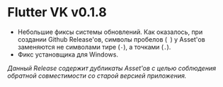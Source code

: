# Flutter VK v0.1.8

- Небольшие фиксы системы обновлений. Как оказалось, при создании Github Release'ов, символы пробелов (` `) у Asset'ов заменяются не символами тире (`-`), а точками (`.`).
- Фикс установщика для Windows.

*Данный Release содержит дубликаты Asset'ов с целью соблюдения обратной совместимости со старой версией приложения.*

